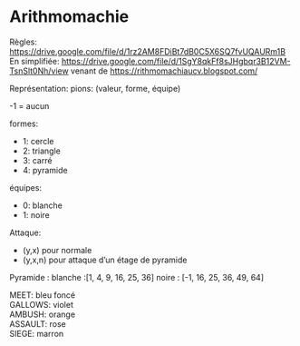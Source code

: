 # Arithmomachie

Règles: https://drive.google.com/file/d/1rz2AM8FDiBt7dB0C5X6SQ7fvUQAURm1B
En simplifiée: https://drive.google.com/file/d/1SgY8qkFf8sJHgbqr3B12VM-TsnSlt0Nh/view
venant de https://rithmomachiaucv.blogspot.com/

Représentation:
pions: (valeur, forme, équipe)

-1 = aucun

formes:
- 1: cercle
- 2: triangle
- 3: carré
- 4: pyramide

équipes:
- 0: blanche
- 1: noire

Attaque:
- (y,x) pour normale
- (y,x,n) pour attaque d’un étage de pyramide

Pyramide :
blanche :[1, 4, 9, 16, 25, 36]
noire : [-1, 16, 25, 36, 49, 64]

MEET: bleu foncé  
GALLOWS: violet  
AMBUSH: orange  
ASSAULT: rose  
SIEGE: marron  

